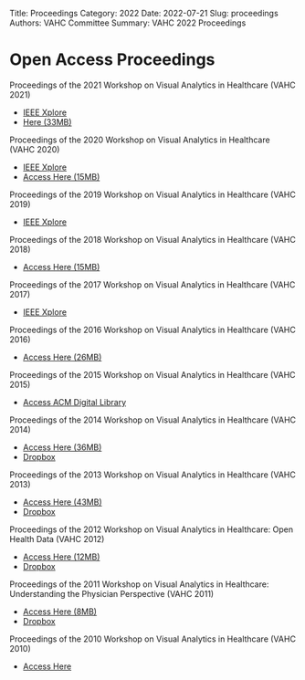 Title: Proceedings
Category: 2022
Date: 2022-07-21
Slug: proceedings
Authors: VAHC Committee
Summary: VAHC 2022 Proceedings

Open Access Proceedings
=======================

Proceedings of the 2021 Workshop on Visual Analytics in Healthcare (VAHC 2021)

- [IEEE Xplore](https://ieeexplore.ieee.org/xpl/conhome/9622896/proceeding)
- [Here (33MB)](../VAHC2021/proceedings/VAHC-2021-Proceedings.pdf)


Proceedings of the 2020 Workshop on Visual Analytics in Healthcare (VAHC 2020) 

- [IEEE Xplore]()
- [Access Here (15MB)](https://ieeexplore.ieee.org/xpl/conhome/9586792/proceeding)


Proceedings of the 2019 Workshop on Visual Analytics in Healthcare (VAHC 2019) 

- [IEEE Xplore](https://ieeexplore.ieee.org/xpl/conhome/8941171/proceeding)


Proceedings of the 2018 Workshop on Visual Analytics in Healthcare (VAHC 2018) 

- [Access Here (15MB)]()


Proceedings of the 2017 Workshop on Visual Analytics in Healthcare (VAHC 2017) 

- [IEEE Xplore](https://ieeexplore.ieee.org/xpl/tocresult.jsp?isnumber=8387492)


Proceedings of the 2016 Workshop on Visual Analytics in Healthcare (VAHC 2016)

- [Access Here (26MB)]()


Proceedings of the 2015 Workshop on Visual Analytics in Healthcare (VAHC 2015) 

- [Access ACM Digital Library](http://dl.acm.org/citation.cfm?id=2836034)


Proceedings of the 2014 Workshop on Visual Analytics in Healthcare (VAHC 2014) 

- [Access Here (36MB)]()
- [Dropbox](https://dl.dropboxusercontent.com/u/4724665/VAHC2014_proceedings.pdf)


Proceedings of the 2013 Workshop on Visual Analytics in Healthcare (VAHC 2013) 

- [Access Here (43MB)]()
- [Dropbox](https://dl.dropboxusercontent.com/u/4724665/vahc2013_proceedings.pdf)


Proceedings of the 2012 Workshop on Visual Analytics in Healthcare: Open Health Data (VAHC 2012) 

- [Access Here (12MB)]()
- [Dropbox](https://dl.dropboxusercontent.com/u/4724665/VAHC2012-proceedings.pdf)


Proceedings of the 2011 Workshop on Visual Analytics in Healthcare: Understanding the Physician Perspective (VAHC 2011) 

- [Access Here (8MB)]()
- [Dropbox](https://dl.dropboxusercontent.com/u/4724665/VAHC2011-Proceedings-LowRes.pdf)



Proceedings of the 2010 Workshop on Visual Analytics in Healthcare (VAHC 2010) 

- [Access Here](http://research.ihost.com/vahc2010/program.html)